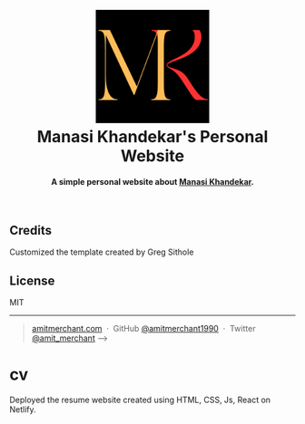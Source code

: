 <h1 align="center">
  <br>
  <a href="http://manasikhandekar9.netlify.app">
  <img src="./src/assets/M_light.png" alt="Manasi Khandekar" width="200"></a>
  <br>
  Manasi Khandekar's Personal Website
  <br>
</h1>

<h4 align="center">A simple personal website about <a href="http://manasikhandekar9.netlify.app" target="_blank">Manasi Khandekar</a>.</h4>

<br>

## Credits
Customized the template created by Greg Sithole

## License

MIT

---

> [amitmerchant.com](https://www.amitmerchant.com) &nbsp;&middot;&nbsp;
> GitHub [@amitmerchant1990](https://github.com/amitmerchant1990) &nbsp;&middot;&nbsp;
> Twitter [@amit_merchant](https://twitter.com/amit_merchant) -->
# cv

Deployed the resume website created using HTML, CSS, Js, React on Netlify.
